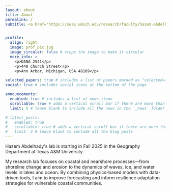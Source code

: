 ```yaml
---
layout: about
title: About
permalink: /
subtitle: <a href='https://seas.umich.edu/research/faculty/hazem-abdelhady'>Affiliations</a>. School for Environment and Sustainability, University of Michigan


profile:
  align: right
  image: prof_pic.jpg
  image_circular: false # crops the image to make it circular
  more_info: >
    <p>DANA 2541</p>
    <p>440 Church Street</p>
    <p>Ann Arbor, Michigan, USA 48109</p>

selected_papers: true # includes a list of papers marked as "selected={true}"
social: true # includes social icons at the bottom of the page

announcements:
  enabled: true # includes a list of news items
  scrollable: true # adds a vertical scroll bar if there are more than 3 news items
  limit: 5 # leave blank to include all the news in the `_news` folder

# latest_posts:
#   enabled: true
#   scrollable: true # adds a vertical scroll bar if there are more than 3 new posts items
#   limit: 3 # leave blank to include all the blog posts
---
```

Hazem Abdelhady's lab is starting in Fall 2025 in the Geography Department at Texas A&M University.

My research lab focuses on coastal and nearshore processes—from shoreline change and erosion to the dynamics of waves, ice, and water levels in lakes and ocean. By combining physics-based models with data-driven tools, I aim to improve forecasting and inform resilience adaptation strategies for vulnerable coastal communities.



